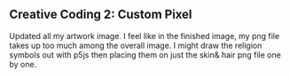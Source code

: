 ## Creative Coding 2: Custom Pixel

Updated all my artwork image.
I feel like in the finished image,
my png file takes up too much among the overall
image. I might draw the religion symbols out with
p5js then placing them on just the skin& hair png
file one by one. 
